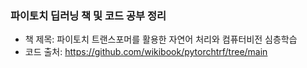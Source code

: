 ### 파이토치 딥러닝 책 및 코드 공부 정리
- 책 제목: 파이토치 트랜스포머를 활용한 자연어 처리와 컴퓨터비전 심층학습
- 코드 출처: https://github.com/wikibook/pytorchtrf/tree/main
